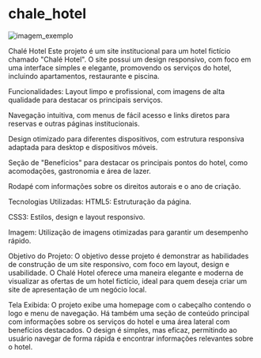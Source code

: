 # chale_hotel

![imagem_exemplo](https://github.com/user-attachments/assets/65b42a6a-fd94-4a31-bec2-518812e6d864)



Chalé Hotel 
Este projeto é um site institucional para um hotel fictício chamado "Chalé Hotel". O site possui um design responsivo, com foco em uma interface simples e elegante, promovendo os serviços do hotel, incluindo apartamentos, restaurante e piscina.

Funcionalidades:
Layout limpo e profissional, com imagens de alta qualidade para destacar os principais serviços.

Navegação intuitiva, com menus de fácil acesso e links diretos para reservas e outras páginas institucionais.

Design otimizado para diferentes dispositivos, com estrutura responsiva adaptada para desktop e dispositivos móveis.

Seção de "Benefícios" para destacar os principais pontos do hotel, como acomodações, gastronomia e área de lazer.

Rodapé com informações sobre os direitos autorais e o ano de criação.

Tecnologias Utilizadas:
HTML5: Estruturação da página.

CSS3: Estilos, design e layout responsivo.

Imagem: Utilização de imagens otimizadas para garantir um desempenho rápido.

Objetivo do Projeto:
O objetivo desse projeto é demonstrar as habilidades de construção de um site responsivo, com foco em layout, design e usabilidade. O Chalé Hotel oferece uma maneira elegante e moderna de visualizar as ofertas de um hotel fictício, ideal para quem deseja criar um site de apresentação de um negócio local.

Tela Exibida:
O projeto exibe uma homepage com o cabeçalho contendo o logo e menu de navegação. Há também uma seção de conteúdo principal com informações sobre os serviços do hotel e uma área lateral com benefícios destacados. O design é simples, mas eficaz, permitindo ao usuário navegar de forma rápida e encontrar informações relevantes sobre o hotel.
